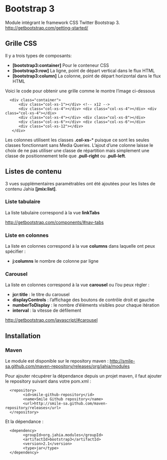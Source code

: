 Bootstrap 3
===========

Module intégrant le framework CSS Twitter Bootstrap 3.
http://getbootstrap.com/getting-started/

Grille CSS
----------

Il y a trois types de composants:

-   **[bootstrap3:container]** Pour le conteneur CSS
-   **[bootstrap3:row]** La ligne, point de départ vertical dans le flux HTML
-   **[bootstrap3:column]** La colonne, point de départ horizontal dans le flux HTML

Voici le code pour obtenir une grille comme le montre l’image ci-dessous

      <div class="container">
          <div class="col-xs-1"></div> <!-- x12 -->
          <div class="col-xs-4"></div> <div class="col-xs-4"></div> <div class="col-xs-4"></div>
          <div class="col-xs-4"></div> <div class="col-xs-8"></div>
          <div class="col-xs-6"></div> <div class="col-xs-6"></div>
          <div class="col-xs-12"></div>
       </div>

Les colonnes utilisent les classes **.col-xs-*** puisque ce sont les seules classes fonctionnant sans Media Queries.
L’ajout d’une colonne laisse le choix de ne pas utiliser une classe de répartition mais simplement une classe de positionnement telle que **.pull-right** ou **.pull-left**.

Listes de contenu
-----------------

3 vues supplémentaires paramétrables ont été ajoutées pour les listes de contenu Jahia **[jmix:list]**.

### Liste tabulaire

La liste tabulaire correspond à la vue **linkTabs**

http://getbootstrap.com/components/#nav-tabs

### Liste en colonnes

La liste en colonnes correspond à la vue **columns** dans laquelle ont peux spécifier :

-   **j:columns** le nombre de colonne par ligne

### Carousel

La liste en colonnes correspond à la vue **carousel** ou l’ou peux règler :

-   **jcr:title** : le titre du carousel
-   **displayControls** : l’affichage des boutons de contrôle droit et gauche
-   **numberToDisplay** : le nombre d‘éléments visibles pour chaque itération
-   **interval** : la vitesse de défilement

http://getbootstrap.com/javascript/#carousel


Installation
------------

### Maven
Le module est disponible sur le repository maven :
http://smile-sa.github.com/maven-repository/releases/org/jahia/modules


Pour ajouter récupérer la dépendance depuis un projet maven, il faut ajouter le repository suivant dans votre pom.xml :

      <repository>
            <id>smile-github-repository</id>
            <name>Smile Github repository</name>
            <url>http://smile-sa.github.com/maven-repository/releases</url>
      </repository>

Et la dépendance :

      <dependency>
            <groupId>org.jahia.modules</groupId>
            <artifactId>bootstrap3</artifactId>
            <version>2.1</version>
            <type>jar</type>
      </dependency>
        

    
